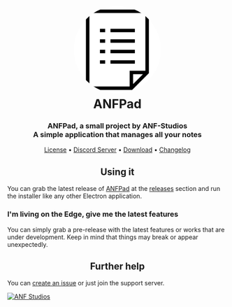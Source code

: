 <h1 align="center" style="position: relative;">
  <img width="200" style="border-radius: 50%;" src="./src/images/display.png" /><br>
  ANFPad
</h1>

<h3 align="center">ANFPad, a small project by ANF-Studios<br>A simple application that manages all your notes</h3>

<p align="center">
  <a href="https://github.com/ANF-Studios/ANFPad/blob/master/LICENSE">License</a> •
  <a href="https://discord.gg/fKWpK7A">Discord Server</a> •
  <a href="https://github.com/ANF-Studios/ANFPad/releases/latest">Download</a> •
  <a href="https://github.com/ANF-Studios/ANFPad/blob/master/CHANGELOG.MD">Changelog</a>
</p>

<h2 align="center">Using it</h2>
<p>You can grab the latest release of <a href="https://github.com/ANF-Studios/ANFPad">ANFPad</a> at the <a href="https://github.com/ANF-Studios/ANFPad/releases/latest">releases</a> section and run the installer like any other Electron application.</p>

### I'm living on the Edge, give me the latest features
You can simply grab a pre-release with the latest features or works that are under development. Keep in mind that things may break or appear unexpectedly.

<h2 align="center">Further help</h2>
<p>You can <a href="https://github.com/ANF-Studios/ListManager/issues">create an issue</a> or just join the support server.</p>

[![ANF Studios](https://discord.com/api/guilds/732064655396044840/embed.png?style=banner3)](https://discord.gg/fKWpK7A)
